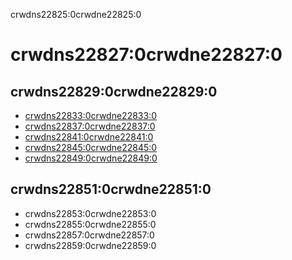 crwdns22825:0crwdne22825:0
# crwdns22827:0crwdne22827:0

## crwdns22829:0crwdne22829:0

- [crwdns22833:0crwdne22833:0](crwdns22831:0crwdne22831:0)
- [crwdns22837:0crwdne22837:0](crwdns22835:0crwdne22835:0)
- [crwdns22841:0crwdne22841:0](crwdns22839:0crwdne22839:0)
- [crwdns22845:0crwdne22845:0](crwdns22843:0crwdne22843:0)
- [crwdns22849:0crwdne22849:0](crwdns22847:0crwdne22847:0)

## crwdns22851:0crwdne22851:0

- crwdns22853:0crwdne22853:0
- crwdns22855:0crwdne22855:0
- crwdns22857:0crwdne22857:0
- crwdns22859:0crwdne22859:0
